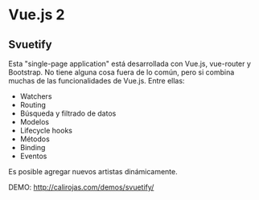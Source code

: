 # Vue.js 2
## Svuetify

Esta "single-page application" está desarrollada con Vue.js,
vue-router y Bootstrap. No tiene alguna cosa fuera de lo común,
pero si combina muchas de las funcionalidades de Vue.js. Entre ellas:

- Watchers
- Routing
- B&uacute;squeda y filtrado de datos
- Modelos
- Lifecycle hooks
- M&eacute;todos
- Binding
- Eventos

Es posible agregar nuevos artistas dinámicamente.

DEMO: http://calirojas.com/demos/svuetify/